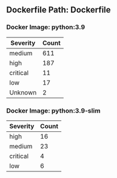 ## Dockerfile Path: Dockerfile

### Docker Image: python:3.9
| Severity | Count |
|----------|-------|
| medium | 611 |
| high | 187 |
| critical | 11 |
| low | 17 |
| Unknown | 2 |

### Docker Image: python:3.9-slim
| Severity | Count |
|----------|-------|
| high | 16 |
| medium | 23 |
| critical | 4 |
| low | 6 |